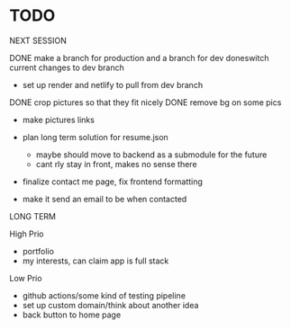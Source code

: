 # TODO

NEXT SESSION

DONE make a branch for production and a branch for dev
doneswitch current changes to dev branch

- set up render and netlify to pull from dev branch

DONE crop pictures so that they fit nicely
DONE remove bg on some pics

- make pictures links

- plan long term solution for resume.json

  - maybe should move to backend as a submodule for the future
  - cant rly stay in front, makes no sense there

- finalize contact me page, fix frontend formatting
- make it send an email to be when contacted

LONG TERM

High Prio

- portfolio
- my interests, can claim app is full stack

Low Prio

- github actions/some kind of testing pipeline
- set up custom domain/think about another idea
- back button to home page
